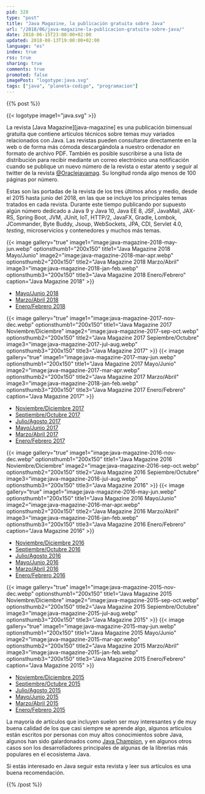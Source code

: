 ```yaml
---
pid: 328
type: "post"
title: "Java Magazine, la publicación gratuita sobre Java"
url: "/2018/06/java-magazine-la-publicacion-gratuita-sobre-java/"
date: 2018-06-15T23:00:00+02:00
updated: 2018-08-13T19:00:00+02:00
language: "es"
index: true
rss: true
sharing: true
comments: true
promoted: false
imagePost: "logotype:java.svg"
tags: ["java", "planeta-codigo", "programacion"]
---
```


{{% post %}}

{{< logotype image1="java.svg" >}}

La revista [Java Magazine][java-magazine] es una publicación bimensual gratuita que contiene artículos técnicos sobre temas muy variados relacionados con Java. Las revistas pueden consultarse directamente en la web o de forma más cómoda descargándola a nuestro ordenador en formato de archivo PDF. También es posible suscribirse a una lista de distribución para recibir mediante un correo electrónico una notificación cuando se publique un nuevo número de la revista o estar atento y seguir al twitter de la revista [@Oraclejavamag](https://twitter.com/Oraclejavamag). Su longitud ronda algo menos de 100 páginas por número.

Estas son las portadas de la revista de los tres últimos años y medio, desde el 2015 hasta junio del 2018, en las que se incluye los principales temas tratados en cada revista. Durante este tiempo publicando por supuesto algún número dedicado a Java 9 y Java 10, Java EE 8, JSF, JavaMail, JAX-RS, Spring Boot, JVM, JUnit, IoT, HTTP/2, JavaFX, Gradle, Lombok, JCommander, Byte Buddy, Jsoup, WebSockets, JPA, CDI, Servlet 4.0, _testing_, microservicios y contenedores y muchos más temas.

{{< image
    gallery="true"
    image1="image:java-magazine-2018-may-jun.webp" optionsthumb1="200x150" title1="Java Magazine 2018 Mayo/Junio"
    image2="image:java-magazine-2018-mar-apr.webp" optionsthumb2="200x150" title2="Java Magazine 2018 Marzo/Abril"
    image3="image:java-magazine-2018-jan-feb.webp" optionsthumb3="200x150" title3="Java Magazine 2018 Enero/Febrero"
    caption="Java Magazine 2018" >}}

* [Mayo/Junio 2018](http://www.javamagazine.mozaicreader.com/MayJun2018/Twitter)
* [Marzo/Abril 2018](http://www.javamagazine.mozaicreader.com/MarApr2018/Twitter)
* [Enero/Febrero 2018](http://www.javamagazine.mozaicreader.com/JanFeb2018/Twitter)

{{< image
    gallery="true"
    image1="image:java-magazine-2017-nov-dec.webp" optionsthumb1="200x150" title1="Java Magazine 2017 Noviembre/Diciembre"
    image2="image:java-magazine-2017-sep-oct.webp" optionsthumb2="200x150" title2="Java Magazine 2017 Sepiembre/Octubre"
    image3="image:java-magazine-2017-jul-aug.webp" optionsthumb3="200x150" title3="Java Magazine 2017" >}}
{{< image
    gallery="true"
    image1="image:java-magazine-2017-may-jun.webp" optionsthumb1="200x150" title1="Java Magazine 2017 Mayo/Junio"
    image2="image:java-magazine-2017-mar-apr.webp" optionsthumb2="200x150" title2="Java Magazine 2017 Marzo/Abril"
    image3="image:java-magazine-2018-jan-feb.webp" optionsthumb3="200x150" title3="Java Magazine 2017 Enero/Febrero"
    caption="Java Magazine 2017" >}}

* [Noviembre/Diciembre 2017](http://www.javamagazine.mozaicreader.com/NovDec2017/Twitter)
* [Septiembre/Octubre 2017](http://www.javamagazine.mozaicreader.com/SeptOct2017/Twitter)
* [Julio/Agosto 2017](http://www.javamagazine.mozaicreader.com/JulyAug2017/Twitter)
* [Mayo/Junio 2017](http://www.javamagazine.mozaicreader.com/MayJune2017/Twitter)
* [Marzo/Abril 2017](http://www.javamagazine.mozaicreader.com/MarApr2017/Twitter)
* [Enero/Febrero 2017](http://www.javamagazine.mozaicreader.com/JanFeb2017/Twitter)

{{< image
    gallery="true"
    image1="image:java-magazine-2016-nov-dec.webp" optionsthumb1="200x150" title1="Java Magazine 2016 Noviembre/Diciembre"
    image2="image:java-magazine-2016-sep-oct.webp" optionsthumb2="200x150" title2="Java Magazine 2016 Sepiembre/Octubre"
    image3="image:java-magazine-2016-jul-aug.webp" optionsthumb3="200x150" title3="Java Magazine 2016" >}}
{{< image
    gallery="true"
    image1="image:java-magazine-2016-may-jun.webp" optionsthumb1="200x150" title1="Java Magazine 2016 Mayo/Junio"
    image2="image:java-magazine-2016-mar-apr.webp" optionsthumb2="200x150" title2="Java Magazine 2016 Marzo/Abril"
    image3="image:java-magazine-2016-jan-feb.webp" optionsthumb3="200x150" title3="Java Magazine 2016 Enero/Febrero"
    caption="Java Magazine 2016" >}}

* [Noviembre/Diciembre 2016](http://www.javamagazine.mozaicreader.com/NovDec2016/Twitter)
* [Septiembre/Octubre 2016](http://www.javamagazine.mozaicreader.com/SeptOct2016/Twitter)
* [Julio/Agosto 2016](http://www.javamagazine.mozaicreader.com/JulyAug2016/Twitter)
* [Mayo/Junio 2016](http://www.javamagazine.mozaicreader.com/MayJune2016/Twitter)
* [Marzo/Abril 2016](http://www.javamagazine.mozaicreader.com/MarApr2016/Twitter)
* [Enero/Febrero 2016](http://www.javamagazine.mozaicreader.com/JanFeb2016/Twitter)

{{< image
    gallery="true"
    image1="image:java-magazine-2015-nov-dec.webp" optionsthumb1="200x150" title1="Java Magazine 2015 Noviembre/Diciembre"
    image2="image:java-magazine-2015-sep-oct.webp" optionsthumb2="200x150" title2="Java Magazine 2015 Sepiembre/Octubre"
    image3="image:java-magazine-2015-jul-aug.webp" optionsthumb3="200x150" title3="Java Magazine 2015" >}}
{{< image
    gallery="true"
    image1="image:java-magazine-2015-may-jun.webp" optionsthumb1="200x150" title1="Java Magazine 2015 Mayo/Junio"
    image2="image:java-magazine-2015-mar-apr.webp" optionsthumb2="200x150" title2="Java Magazine 2015 Marzo/Abril"
    image3="image:java-magazine-2015-jan-feb.webp" optionsthumb3="200x150" title3="Java Magazine 2015 Enero/Febrero"
    caption="Java Magazine 2015" >}}

* [Noviembre/Diciembre 2015](http://www.javamagazine.mozaicreader.com/NovDec2015/Twitter)
* [Septiembre/Octubre 2015](http://www.javamagazine.mozaicreader.com/SeptOct2015/Twitter)
* [Julio/Agosto 2015](http://www.javamagazine.mozaicreader.com/JulyAug2015/Twitter)
* [Mayo/Junio 2015](http://www.javamagazine.mozaicreader.com/MayJune2015/Twitter)
* [Marzo/Abril 2015](http://www.javamagazine.mozaicreader.com/MarApr2015/Twitter)
* [Enero/Febrero 2015](http://www.javamagazine.mozaicreader.com/JanFeb2015/Twitter)

La mayoría de artículos que incluyen suelen ser muy interesantes y de muy buena calidad de los que casi siempre se aprende algo, algunos artículos están escritos por personas con muy altos conocimientos sobre Java, algunos han sido galardonados como [Java Champion](https://en.wikipedia.org/wiki/Java_Champions), y en algunos otros casos son los desarrolladores principales de algunas de la librerías más populares en el ecosistema Java.

Si estás interesado en Java seguir esta revista y leer sus artículos es una buena recomendación.

{{% /post %}}
